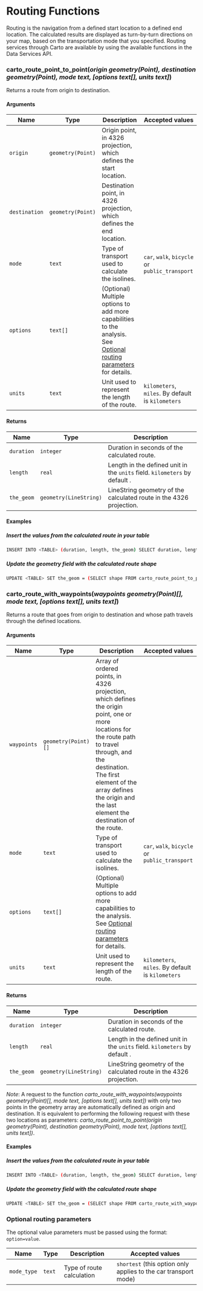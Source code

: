 # Routing Functions

Routing is the navigation from a defined start location to a defined end location. The calculated results are displayed as turn-by-turn directions on your map, based on the transportation mode that you specified. Routing services through Carto are available by using the available functions in the Data Services API.

### carto_route_point_to_point(_origin geometry(Point), destination geometry(Point), mode text, [options text[], units text]_)

Returns a route from origin to destination.

#### Arguments

Name | Type | Description | Accepted values
--- | --- | --- | ---
`origin` | `geometry(Point)` | Origin point, in 4326 projection, which defines the start location. |
`destination` | `geometry(Point)` | Destination point, in 4326 projection, which defines the end location. |
`mode` | `text` | Type of transport used to calculate the isolines. | `car`, `walk`, `bicycle` or `public_transport`
`options` | `text[]` | (Optional) Multiple options to add more capabilities to the analysis. See [Optional routing parameters](#optional-routing-parameters) for details.
`units` | `text` | Unit used to represent the length of the route. | `kilometers`, `miles`. By default is `kilometers`


#### Returns

Name | Type | Description
--- | --- | ---
`duration` | `integer` | Duration in seconds of the calculated route.
`length` | `real` | Length in the defined unit in the `units` field. `kilometers` by default .
`the_geom` | `geometry(LineString)` | LineString geometry of the calculated route in the 4326 projection.

#### Examples

##### Insert the values from the calculated route in your table

```bash
INSERT INTO <TABLE> (duration, length, the_geom) SELECT duration, length, shape FROM carto_route_point_to_point('POINT(-3.70237112 40.41706163)'::geometry,'POINT(-3.69909883 40.41236875)'::geometry, 'car')
```
##### Update the geometry field with the calculated route shape

```bash
UPDATE <TABLE> SET the_geom = (SELECT shape FROM carto_route_point_to_point('POINT(-3.70237112 40.41706163)'::geometry,'POINT(-3.69909883 40.41236875)'::geometry, 'car', ARRAY['mode_type=shortest']::text[]))
```

### carto_route_with_waypoints(_waypoints geometry(Point)[], mode text, [options text[], units text]_)

Returns a route that goes from origin to destination and whose path travels through the defined locations.

#### Arguments

Name | Type | Description | Accepted values
--- | --- | --- | ---
`waypoints` | `geometry(Point)[]` | Array of ordered points, in 4326 projection, which defines the origin point, one or more locations for the route path to travel through, and the destination. The first element of the array defines the origin and the last element the destination of the route. |
`mode` | `text` | Type of transport used to calculate the isolines. | `car`, `walk`, `bicycle` or `public_transport`
`options` | `text[]` | (Optional) Multiple options to add more capabilities to the analysis. See [Optional routing parameters](#optional-routing-parameters) for details.
`units` | `text` | Unit used to represent the length of the route. | `kilometers`, `miles`. By default is `kilometers`


#### Returns

Name | Type | Description
--- | --- | ---
`duration` | `integer` | Duration in seconds of the calculated route.
`length` | `real` | Length in the defined unit in the `units` field. `kilometers` by default .
`the_geom` | `geometry(LineString)` | LineString geometry of the calculated route in the 4326 projection.

*Note*: A request to the function _carto\_route\_with\_waypoints(waypoints geometry(Point)[], mode text, [options text[], units text])_ with only two points in the geometry array are automatically defined as origin and destination. It is equivalent to performing the following request with these two locations as parameters: _carto\_route\_point\_to\_point(origin geometry(Point), destination geometry(Point), mode text, [options text[], units text])_.

#### Examples

##### Insert the values from the calculated route in your table

```bash
INSERT INTO <TABLE> (duration, length, the_geom) SELECT duration, length, shape FROM carto_route_with_waypoints(Array['POINT(-3.7109 40.4234)'::GEOMETRY, 'POINT(-3.7059 40.4203)'::geometry, 'POINT(-3.7046 40.4180)'::geometry]::geometry[], 'walk')
```
##### Update the geometry field with the calculated route shape

```bash
UPDATE <TABLE> SET the_geom = (SELECT shape FROM carto_route_with_waypoints(Array['POINT(-3.7109 40.4234)'::GEOMETRY, 'POINT(-3.7059 40.4203)'::geometry, 'POINT(-3.7046 40.4180)'::geometry]::geometry[], 'car', ARRAY['mode_type=shortest']::text[]))
```


### Optional routing parameters

The optional value parameters must be passed using the format: `option=value`.

Name | Type | Description | Accepted values
--- | --- | --- | ---
`mode_type` | `text` | Type of route calculation | `shortest` (this option only applies to the car transport mode)

